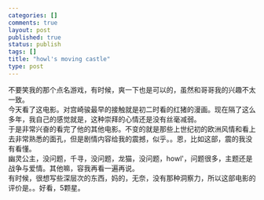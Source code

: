 ```yaml
--- 
categories: []
comments: true
layout: post
published: true
status: publish
tags: []
title: "howl's moving castle"
type: post
---
```

<div id="msgcns!3725CC0EE38B1F6!513" class="bvMsg">不要笑我的那个点名游戏，有时候，爽一下也是可以的，虽然和哥哥我的兴趣不太一致。<br>
今天看了这电影。对宫崎骏最早的接触就是初二时看的红猪的漫画。现在隔了这么多年，我自己的感觉就是，这种崇拜的心情还是没有丝毫减弱。<br>
于是非常兴奋的看完了他的其他电影。不变的就是那些上世纪初的欧洲风情和看上去非常熟悉的面孔，但是剧情内容给我的震撼，似乎。。恩，比如这部，震的我没有看懂。<br>
幽灵公主，没问题，千寻，没问题，龙猫，没问题，howl'，问题很多，主题还是战争与爱情。其他嘛，容我再看一遍再说。<br>
有时候，很想写些深层次的东西，妈的，无奈，没有那种洞察力，所以这部电影的评价是。。好看，5颗星。<br>
</div>
